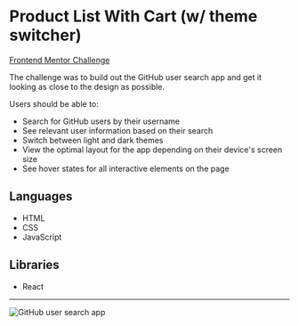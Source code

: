 # Product List With Cart (w/ theme switcher)

[Frontend Mentor Challenge](https://www.frontendmentor.io/challenges/github-user-search-app-Q09YOgaH6)

The challenge was to build out the GitHub user search app and get it looking as close to the design as possible.

Users should be able to:
* Search for GitHub users by their username
* See relevant user information based on their search
* Switch between light and dark themes
* View the optimal layout for the app depending on their device's screen size
* See hover states for all interactive elements on the page

## Languages

* HTML
* CSS
* JavaScript

## Libraries

* React

<hr>

![GitHub user search app](https://github.com/Marjolein-Kasman-de-Jong/github-user-search-app/blob/main/Screenshot.png)